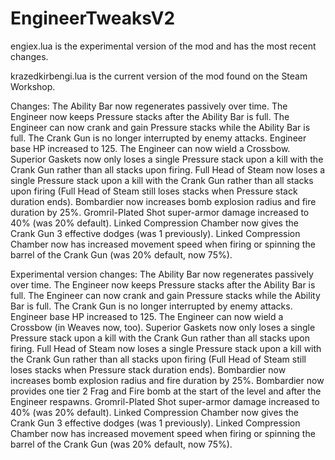 # EngineerTweaksV2

engiex.lua is the experimental version of the mod and has the most recent changes.

krazedkirbengi.lua is the current version of the mod found on the Steam Workshop.

Changes:
The Ability Bar now regenerates passively over time.
The Engineer now keeps Pressure stacks after the Ability Bar is full.
The Engineer can now crank and gain Pressure stacks while the Ability Bar is full.
The Crank Gun is no longer interrupted by enemy attacks.
Engineer base HP increased to 125.
The Engineer can now wield a Crossbow.
Superior Gaskets now only loses a single Pressure stack upon a kill with the Crank Gun rather than all stacks upon firing.
Full Head of Steam now loses a single Pressure stack upon a kill with the Crank Gun rather than all stacks upon firing (Full Head of Steam still loses stacks when Pressure stack duration ends).
Bombardier now increases bomb explosion radius and fire duration by 25%.
Gromril-Plated Shot super-armor damage increased to 40% (was 20% default).
Linked Compression Chamber now gives the Crank Gun 3 effective dodges (was 1 previously).
Linked Compression Chamber now has increased movement speed when firing or spinning the barrel of the Crank Gun (was 20% default, now 75%).

Experimental version changes:
The Ability Bar now regenerates passively over time.
The Engineer now keeps Pressure stacks after the Ability Bar is full.
The Engineer can now crank and gain Pressure stacks while the Ability Bar is full.
The Crank Gun is no longer interrupted by enemy attacks.
Engineer base HP increased to 125.
The Engineer can now wield a Crossbow (in Weaves now, too).
Superior Gaskets now only loses a single Pressure stack upon a kill with the Crank Gun rather than all stacks upon firing.
Full Head of Steam now loses a single Pressure stack upon a kill with the Crank Gun rather than all stacks upon firing (Full Head of Steam still loses stacks when Pressure stack duration ends).
Bombardier now increases bomb explosion radius and fire duration by 25%.
Bombardier now provides one tier 2 Frag and Fire bomb at the start of the level and after the Engineer respawns.
Gromril-Plated Shot super-armor damage increased to 40% (was 20% default).
Linked Compression Chamber now gives the Crank Gun 3 effective dodges (was 1 previously).
Linked Compression Chamber now has increased movement speed when firing or spinning the barrel of the Crank Gun (was 20% default, now 75%).
